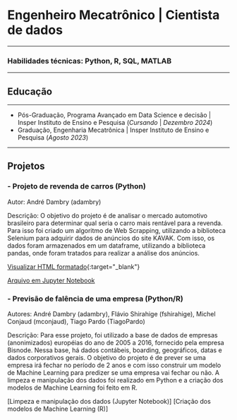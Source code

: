 # Engenheiro Mecatrônico | Cientista de dados

---

### Habilidades técnicas: Python, R, SQL, MATLAB

---

## Educação

---

- Pós-Graduação, Programa Avançado em Data Science e decisão \| Insper Instituto de Ensino e Pesquisa (*Cursando* \| *Dezembro 2024*)
- Graduação, Engenharia Mecatrônica \| Insper Instituto de Ensino e Pesquisa (*Agosto 2023*)
  
---

## Projetos

### - Projeto de revenda de carros (Python)

Autor: André Dambry (adambry)

Descrição: O objetivo do projeto é de analisar o mercado automotivo brasileiro para determinar qual seria o carro mais rentável para a revenda. Para isso foi criado um algoritmo de Web Scrapping, utilizando a biblioteca Selenium para adquirir dados de anúncios do site KAVAK. Com isso, os dados foram armazenados em um dataframe, utilizando a biblioteca pandas, onde foram tratados para realizar a análise dos anúncios.

[Visualizar HTML formatado](https://github.com/adambry/portfolio/blob/main/assets/files/Projeto_revenda_carros.html){:target="_blank"}

[Arquivo em Jupyter Notebook](https://github.com/adambry/portfolio/blob/7ddfb1427fb76b4243d5a8b762a1743c3fd0c110/assets/files/Projeto_revenda_carros.ipynb)

### - Previsão de falência de uma empresa (Python/R)

Autores: André Dambry (adambry), Flávio Shirahige (fshirahige), Michel Conjaud (mconjaud), Tiago Pardo (TiagoPardo)

Descrição: Para esse projeto, foi utilizado a base de dados de empresas (anonimizados) européias do ano de 2005 a 2016, fornecido pela empresa Bisnode. Nessa base, há dados contábeis, boarding, geográficos, datas e dados corporativos gerais. O objetivo do projeto é de prever se uma empresa irá fechar no período de 2 anos e com isso construir um modelo de Machine Learning para predizer se uma empresa vai fechar ou não. A limpeza e manipulação dos dados foi realizado em Python e a criação dos modelos de Machine Learning foi feito em R.

[Limpeza e manipulação dos dados (Jupyter Notebook)]
[Criação dos modelos de Machine Learning (R)]
